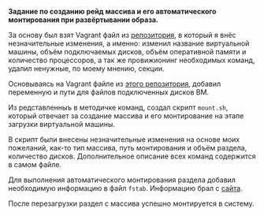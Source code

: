 **Задание по созданию рейд массива и его автоматического монтирования при развёртывании образа.**

За основу был взят Vagrant файл из [репозитория][1], в который я внёс незначительные изменения, а именно: изменил название виртуальной машины, объём подключаемых дисков, объём оперативной памяти и количество процессоров, а так же провижионинг необходимых команд, удалил ненужные, по моему мнению, секции.

Основываясь на Vagrant файле из [этого репозитория][2], добавил переменную и пути для файлов подключенных дисков ВМ.

Из редставленныъ в методичке команд, создал скрипт `mount.sh`, который отвечает за создание массива и его монтирование на этапе загрузки виртуальной машины. 

В скрипт были внесены незначительные изменения на основе моих пожеланий, как-то тип массива, путь монтирования и объём раздела, количество дисков. Дополнительное описание всех команд содержится в самом файле.

Для выполнения автоматического монтирования раздела добавил необходимую информацию в файл `fstab`. Информацию брал с [сайта][3].

После перезагрузки раздел с массива успешно монтируется в систему.


[1]: https://github.com/erlong15/otus-linux
[2]: https://github.com/shaadowsky/LinuxAdmin012019/blob/master/hw02.%20mdadm%2C%20RAID/Vagrantfile
[3]: http://xgu.ru/wiki/mdadm
